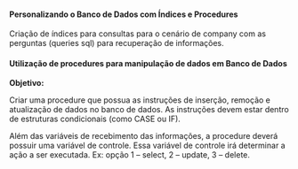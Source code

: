 #### Personalizando o Banco de Dados com Índices e Procedures

Criação de índices para consultas para o cenário de company com as perguntas (queries sql) para recuperação de informações.

#### Utilização de procedures para manipulação de dados em Banco de Dados 

**Objetivo:**  

Criar uma procedure que possua as instruções de inserção, remoção e atualização de dados no banco de dados. As instruções devem estar dentro de estruturas condicionais (como CASE ou IF).  

Além das variáveis de recebimento das informações, a procedure deverá possuir uma variável de controle. Essa variável de controle irá determinar a ação a ser executada. Ex: opção 1 – select, 2 – update, 3 – delete. 

 
 